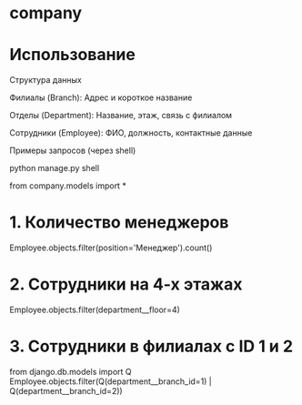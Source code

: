 # company

# Использование
Структура данных

  Филиалы (Branch): Адрес и короткое название

  Отделы (Department): Название, этаж, связь с филиалом

  Сотрудники (Employee): ФИО, должность, контактные данные

Примеры запросов (через shell)

python manage.py shell

from company.models import *

# 1. Количество менеджеров
Employee.objects.filter(position='Менеджер').count()

# 2. Сотрудники на 4-х этажах
Employee.objects.filter(department__floor=4)

# 3. Сотрудники в филиалах с ID 1 и 2
from django.db.models import Q
Employee.objects.filter(Q(department__branch_id=1) | Q(department__branch_id=2))
